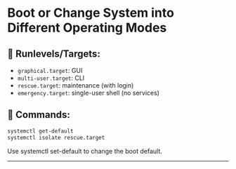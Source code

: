 # Boot or Change System into Different Operating Modes

## 🎯 Runlevels/Targets:
- `graphical.target`: GUI
- `multi-user.target`: CLI
- `rescue.target`: maintenance (with login)
- `emergency.target`: single-user shell (no services)

## 🔄 Commands:
```bash
systemctl get-default
systemctl isolate rescue.target
```

Use systemctl set-default to change the boot default.

---